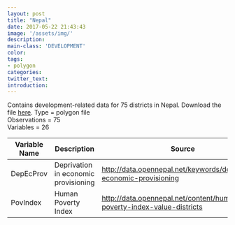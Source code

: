 ```yaml
---
layout: post
title: "Nepal"
date: 2017-05-22 21:43:43
image: '/assets/img/'
description:
main-class: 'DEVELOPMENT'
color:
tags:
- polygon
categories:
twitter_text:
introduction:
---
```

<script>
  var map = L.map('map').setView([28.601151, 84.115914], 6);
  L.tileLayer('https://api.tiles.mapbox.com/v4/{id}/{z}/{x}/{y}.png?access_token=pk.eyJ1IjoibWFwYm94IiwiYSI6ImNpejY4NXVycTA2emYycXBndHRqcmZ3N3gifQ.rJcFIG214AriISLbB6B5aw', { <!--this is the URL for the Nepal Geojson-->
		maxZoom: 18,
		attribution: 'Map data &copy; <a href="http://openstreetmap.org">OpenStreetMap</a> contributors, ' +
			'<a href="http://creativecommons.org/licenses/by-sa/2.0/">CC-BY-SA</a>, ' +
			'Imagery © <a href="http://mapbox.com">Mapbox</a>',
		id: 'mapbox.light'
	}).addTo(map);
	
  // load GeoJSON from an external file
  // load GeoJSON from an external file
  $.getJSON("../Nepal.geojson",function(data){
    // add GeoJSON layer to the map once the file is loaded
    L.geoJson(data).addTo(map);
  });

</script>

Contains development-related data for 75 districts in Nepal. Download the file [here](https://s3.amazonaws.com/geoda/data/nepal.zip). 
Type = polygon file  
Observations = 75  
Variables = 26

Variable Name | Description | Source
------------- | ------------- |-------
DepEcProv | Deprivation in economic provisioning | http://data.opennepal.net/keywords/deprivation-economic-provisioning
PovIndex | Human Poverty Index | http://data.opennepal.net/content/human-poverty-index-value-districts
